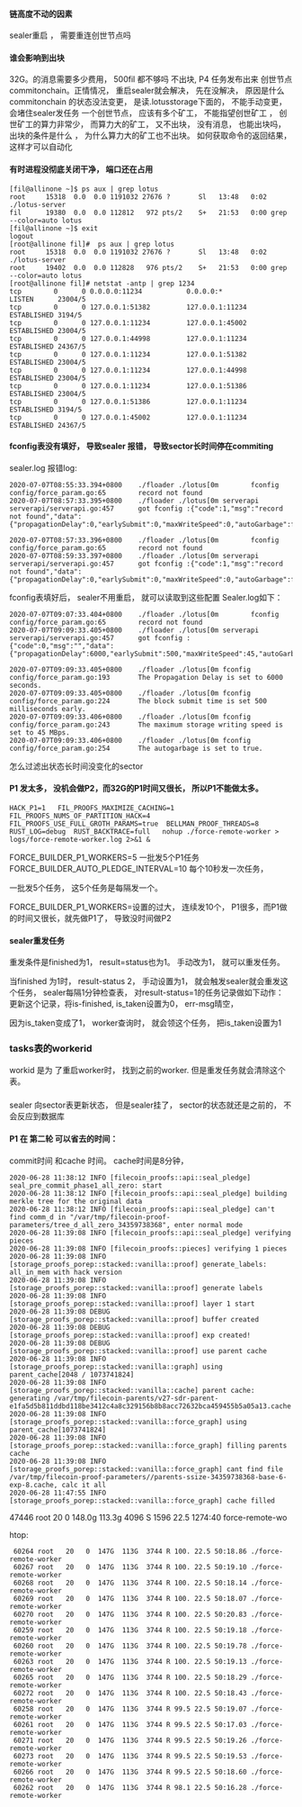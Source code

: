 










####   链高度不动的因素
sealer重启 ， 需要重连创世节点吗


####  谁会影响到出块

32G。的消息需要多少费用， 500fil 都不够吗
不出块, P4 任务发布出来
创世节点
commitonchain。正情情况， 重启sealer就会解决， 先在没解决， 原因是什么
commitonchain 的状态没法变更，  是读.lotusstorage下面的， 不能手动变更， 会堵住sealer发任务
一个创世节点， 应该有多个矿工， 不能指望创世矿工 ， 创世矿工的算力非常少， 而算力大的矿工， 又不出块， 
没有消息， 也能出块吗， 出块的条件是什么 ， 为什么算力大的矿工也不出块。 
如何获取命令的返回结果， 这样才可以自动化



#### 有时进程没彻底关闭干净， 端口还在占用
```
[fil@allinone ~]$ ps aux | grep lotus
root     15318  0.0  0.0 1191032 27676 ?       Sl   13:48   0:02 ./lotus-server
fil      19380  0.0  0.0 112812   972 pts/2    S+   21:53   0:00 grep --color=auto lotus
[fil@allinone ~]$ exit
logout
[root@allinone fil]#  ps aux | grep lotus
root     15318  0.0  0.0 1191032 27676 ?       Sl   13:48   0:02 ./lotus-server
root     19402  0.0  0.0 112828   976 pts/2    S+   21:53   0:00 grep --color=auto lotus
[root@allinone fil]# netstat -antp | grep 1234
tcp        0      0 0.0.0.0:11234           0.0.0.0:*               LISTEN      23004/5
tcp        0      0 127.0.0.1:51382         127.0.0.1:11234         ESTABLISHED 3194/5
tcp        0      0 127.0.0.1:11234         127.0.0.1:45002         ESTABLISHED 23004/5
tcp        0      0 127.0.0.1:44998         127.0.0.1:11234         ESTABLISHED 24367/5
tcp        0      0 127.0.0.1:11234         127.0.0.1:51382         ESTABLISHED 23004/5
tcp        0      0 127.0.0.1:11234         127.0.0.1:44998         ESTABLISHED 23004/5
tcp        0      0 127.0.0.1:11234         127.0.0.1:51386         ESTABLISHED 23004/5
tcp        0      0 127.0.0.1:51386         127.0.0.1:11234         ESTABLISHED 3194/5
tcp        0      0 127.0.0.1:45002         127.0.0.1:11234         ESTABLISHED 24367/5
```


#### fconfig表没有填好， 导致sealer 报错， 导致sector长时间停在commiting
sealer.log 报错log:
```
2020-07-07T08:55:33.394+0800    ./floader ./lotus[0m        fconfig config/force_param.go:65        record not found
2020-07-07T08:57:33.395+0800    ./floader ./lotus[0m serverapi       serverapi/serverapi.go:457      got fconfig :{"code":1,"msg":"record not found","data":{"propagationDelay":0,"earlySubmit":0,"maxWriteSpeed":0,"autoGarbage":false}}

2020-07-07T08:57:33.396+0800    ./floader ./lotus[0m        fconfig config/force_param.go:65        record not found
2020-07-07T08:59:33.397+0800    ./floader ./lotus[0m serverapi       serverapi/serverapi.go:457      got fconfig :{"code":1,"msg":"record not found","data":{"propagationDelay":0,"earlySubmit":0,"maxWriteSpeed":0,"autoGarbage":false}}
```
fconfig表填好后， sealer不用重启， 就可以读取到这些配置
Sealer.log如下：
```
2020-07-07T09:07:33.404+0800    ./floader ./lotus[0m        fconfig config/force_param.go:65        record not found
2020-07-07T09:09:33.405+0800    ./floader ./lotus[0m serverapi       serverapi/serverapi.go:457      got fconfig :{"code":0,"msg":"","data":{"propagationDelay":6000,"earlySubmit":500,"maxWriteSpeed":45,"autoGarbage":true}}

2020-07-07T09:09:33.405+0800    ./floader ./lotus[0m fconfig config/force_param.go:193       The Propagation Delay is set to 6000 seconds.
2020-07-07T09:09:33.405+0800    ./floader ./lotus[0m fconfig config/force_param.go:224       The block submit time is set 500 milliseconds early.
2020-07-07T09:09:33.406+0800    ./floader ./lotus[0m fconfig config/force_param.go:243       The maximum storage writing speed is set to 45 MBps.
2020-07-07T09:09:33.406+0800    ./floader ./lotus[0m fconfig config/force_param.go:254       The autogarbage is set to true.

```


怎么过滤出状态长时间没变化的sector

#### P1 发太多， 没机会做P2，而32G的P1时间又很长， 所以P1不能做太多。 

```
HACK_P1=1   FIL_PROOFS_MAXIMIZE_CACHING=1  FIL_PROOFS_NUMS_OF_PARTITION_HACK=4  FIL_PROOFS_USE_FULL_GROTH_PARAMS=true  BELLMAN_PROOF_THREADS=8  RUST_LOG=debug  RUST_BACKTRACE=full   nohup ./force-remote-worker > logs/force-remote-worker.log 2>&1 &
```
FORCE_BUILDER_P1_WORKERS=5 一批发5个P1任务
FORCE_BUILDER_AUTO_PLEDGE_INTERVAL=10 每个10秒发一次任务， 
 
一批发5个任务， 这5个任务是每隔发一个。 
 
 
FORCE_BUILDER_P1_WORKERS=设置的过大， 连续发10个， P1很多，而P1做的时间又很长，就先做P1了， 导致没时间做P2
 
#### sealer重发任务
重发条件是finished为1， result=status也为1。 手动改为1， 就可以重发任务。 

当finished 为1时， result-status 2，  手动设置为1，  就会触发sealer就会重发这个任务， sealer每隔1分钟检查表， 对result-status=1的任务记录做如下动作：
更新这个记录，将is-finished, is_taken设置为0，  err-msg晴空， 

因为is_taken变成了1， worker查询时， 就会领这个任务， 把is_taken设置为1 


### tasks表的workerid
workid 是为 了重启worker时， 找到之前的worker. 
但是重发任务就会清除这个表。 

### 
sealer 向sector表更新状态， 但是sealer挂了， sector的状态就还是之前的， 不会反应到数据库


#### P1 在 第二轮 可以省去的时间： 
commit时间 和cache 时间。 cache时间是8分钟， 
```
2020-06-28 11:38:12 INFO [filecoin_proofs::api::seal_pledge] seal_pre_commit_phase1_all_zero: start
2020-06-28 11:38:12 INFO [filecoin_proofs::api::seal_pledge] building merkle tree for the original data
2020-06-28 11:38:12 INFO [filecoin_proofs::api::seal_pledge] can't find comm_d in "/var/tmp/filecoin-proof-parameters/tree_d_all_zero_34359738368", enter normal mode
2020-06-28 11:39:08 INFO [filecoin_proofs::api::seal_pledge] verifying pieces
2020-06-28 11:39:08 INFO [filecoin_proofs::pieces] verifying 1 pieces
2020-06-28 11:39:08 INFO [storage_proofs_porep::stacked::vanilla::proof] generate_labels: all_in_mem with hack version
2020-06-28 11:39:08 INFO [storage_proofs_porep::stacked::vanilla::proof] generate labels
2020-06-28 11:39:08 INFO [storage_proofs_porep::stacked::vanilla::proof] layer 1 start
2020-06-28 11:39:08 DEBUG [storage_proofs_porep::stacked::vanilla::proof] buffer created
2020-06-28 11:39:08 DEBUG [storage_proofs_porep::stacked::vanilla::proof] exp created!
2020-06-28 11:39:08 DEBUG [storage_proofs_porep::stacked::vanilla::proof] use parent cache
2020-06-28 11:39:08 INFO [storage_proofs_porep::stacked::vanilla::graph] using parent_cache[2048 / 1073741824]
2020-06-28 11:39:08 INFO [storage_proofs_porep::stacked::vanilla::cache] parent cache: generating /var/tmp/filecoin-parents/v27-sdr-parent-e1fa5d5b811ddbd118be3412c4a8c329156b8b8acc72632bca459455b5a05a13.cache
2020-06-28 11:39:08 INFO [storage_proofs_porep::stacked::vanilla::force_graph] using parent_cache[1073741824]
2020-06-28 11:39:08 INFO [storage_proofs_porep::stacked::vanilla::force_graph] filling parents cache
2020-06-28 11:39:08 INFO [storage_proofs_porep::stacked::vanilla::force_graph] cant find file /var/tmp/filecoin-proof-parameters//parents-ssize-34359738368-base-6-exp-8.cache, calc it all
2020-06-28 11:47:55 INFO [storage_proofs_porep::stacked::vanilla::force_graph] cache filled
```

47446 root   20   0  148.0g 113.3g   4096 S  1596 22.5   1274:40 force-remote-wo

htop:

```
 60264 root	  20   0  147G  113G  3744 R 100. 22.5 50:18.86 ./force-remote-worker
 60267 root	  20   0  147G  113G  3744 R 100. 22.5 50:19.10 ./force-remote-worker
 60268 root	  20   0  147G  113G  3744 R 100. 22.5 50:18.14 ./force-remote-worker
 60269 root	  20   0  147G  113G  3744 R 100. 22.5 50:18.07 ./force-remote-worker
 60270 root	  20   0  147G  113G  3744 R 100. 22.5 50:20.83 ./force-remote-worker
 60259 root	  20   0  147G  113G  3744 R 100. 22.5 50:19.18 ./force-remote-worker
 60260 root	  20   0  147G  113G  3744 R 100. 22.5 50:19.78 ./force-remote-worker
 60263 root	  20   0  147G  113G  3744 R 100. 22.5 50:19.13 ./force-remote-worker
 60265 root	  20   0  147G  113G  3744 R 100. 22.5 50:18.29 ./force-remote-worker
 60272 root	  20   0  147G  113G  3744 R 100. 22.5 50:18.43 ./force-remote-worker
 60258 root	  20   0  147G  113G  3744 R 99.5 22.5 50:19.07 ./force-remote-worker
 60261 root	  20   0  147G  113G  3744 R 99.5 22.5 50:17.03 ./force-remote-worker
 60271 root	  20   0  147G  113G  3744 R 99.5 22.5 50:19.26 ./force-remote-worker
 60273 root	  20   0  147G  113G  3744 R 99.5 22.5 50:19.53 ./force-remote-worker
 60266 root	  20   0  147G  113G  3744 R 99.5 22.5 50:18.60 ./force-remote-worker
 60262 root	  20   0  147G  113G  3744 R 98.1 22.5 50:16.28 ./force-remote-worker
```
 